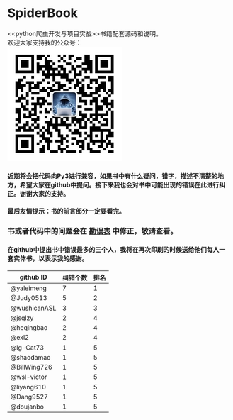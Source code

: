 # SpiderBook
&lt;&lt;python爬虫开发与项目实战>>书籍配套源码和说明。
<br>
欢迎大家支持我的公众号：
<br>
![七夜安全博客](qiye.jpg)

#### 近期将会把代码向Py3进行兼容，如果书中有什么疑问，错字，描述不清楚的地方，希望大家在github中提问。接下来我也会对书中可能出现的错误在此进行纠正。谢谢大家的支持。

#### 最后友情提示：书的前言部分一定要看完。
### 书或者代码中的问题会在 [勘误表](勘误表.md) 中修正，敬请查看。
#### 在github中提出书中错误最多的三个人，我将在再次印刷的时候送给他们每人一套实体书，以表示我的感谢。

| github ID   | 纠错个数    |  排名  |
| --------   | -----  | ----|
| @yaleimeng        | 7      |   1    |
| @Judy0513        | 5      |   2    |
| @wushicanASL        | 3      |   3    |
| @jsqlzy        | 2      |   4    |
| @heqingbao        | 2      |   4    |
| @exl2        | 2      |   4    |
| @lg-Cat73        | 1      |   5    |
| @shaodamao        | 1      |   5    |
| @BillWing726        | 1      |   5    |
| @wsl-victor        | 1      |   5    |
| @liyang610        | 1      |   5    |
| @Dang9527        | 1      |   5    |
| @doujanbo        | 1      |   5    |

